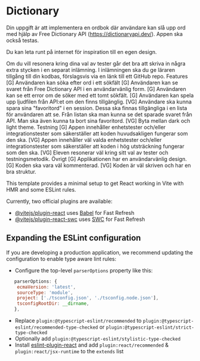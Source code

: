 # Dictionary

Din uppgift är att implementera en ordbok där användare kan slå upp ord med hjälp av Free Dictionary API (https://dictionaryapi.dev/). Appen ska också testas.

Du kan leta runt på internet för inspiration till en egen design.

Om du vill resonera kring dina val av tester går det bra att skriva in några extra stycken i en separat inlämning. I inlämningen ska du ge läraren tillgång till din kodbas, förslagsvis via en länk till ett GitHub repo.
Features
[G] Användaren kan söka efter ord i ett sökfält
[G] Användaren kan se svaret från Free Dictionary API i en användarvänlig form.
[G] Användaren kan se ett error om de söker med ett tomt sökfält.
[G] Användaren kan spela upp ljudfilen från API:et om den finns tillgänglig.
[VG] Användare ska kunna spara sina "favoritord" i en session. Dessa ska finnas tillgängliga i en lista för användaren att se. Från listan ska man kunna se det sparade svaret från API. Man ska även kunna ta bort sina favoritord.
[VG] Byta mellan dark och light theme.
Testning
[G] Appen innehåller enhetstester och/eller integrationstester som säkerställer att koden huvudsakligen fungerar som den ska.
[VG] Appen innehåller väl valda enhetstester och/eller integrationstester som säkerställer att koden i hög utsträckning fungerar som den ska.
[VG] Eleven resonerar väl kring sitt val av tester och testningsmetodik.
Övrigt
[G] Applikationen har en användarvänlig design.
[G] Koden ska vara väl kommenterad.
[VG] Koden är väl skriven och har en bra struktur.

This template provides a minimal setup to get React working in Vite with HMR and some ESLint rules.

Currently, two official plugins are available:

- [@vitejs/plugin-react](https://github.com/vitejs/vite-plugin-react/blob/main/packages/plugin-react/README.md) uses [Babel](https://babeljs.io/) for Fast Refresh
- [@vitejs/plugin-react-swc](https://github.com/vitejs/vite-plugin-react-swc) uses [SWC](https://swc.rs/) for Fast Refresh

## Expanding the ESLint configuration

If you are developing a production application, we recommend updating the configuration to enable type aware lint rules:

- Configure the top-level `parserOptions` property like this:

```js
   parserOptions: {
    ecmaVersion: 'latest',
    sourceType: 'module',
    project: ['./tsconfig.json', './tsconfig.node.json'],
    tsconfigRootDir: __dirname,
   },
```

- Replace `plugin:@typescript-eslint/recommended` to `plugin:@typescript-eslint/recommended-type-checked` or `plugin:@typescript-eslint/strict-type-checked`
- Optionally add `plugin:@typescript-eslint/stylistic-type-checked`
- Install [eslint-plugin-react](https://github.com/jsx-eslint/eslint-plugin-react) and add `plugin:react/recommended` & `plugin:react/jsx-runtime` to the `extends` list
